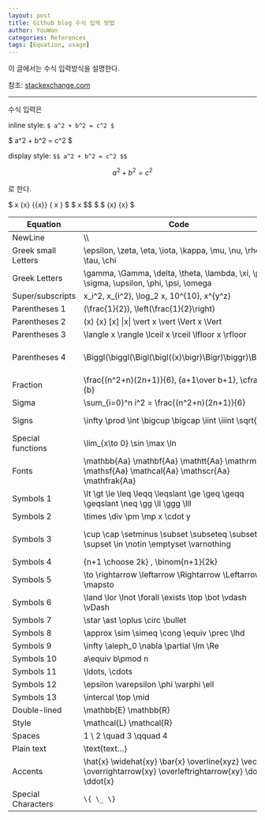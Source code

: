 ```yaml
---
layout: post
title: Github blog 수식 입력 방법
author: YouWon
categories: References
tags: [Equation, usage]
---
```


이 글에서는 수식 입력방식을 설명한다.

참조: [stackexchange.com](https://math.meta.stackexchange.com/questions/5020/mathjax-basic-tutorial-and-quick-reference)

---

수식 입력은

inline style: `$ a^2 + b^2 = c^2 $`

$ a^2 + b^2 = c^2 $

display style: `$$ a^2 + b^2 = c^2 $$`

$$ a^2 + b^2 = c^2 $$

로 한다.

$ x {x} {{x}} \{ x \} $
$ x $$ $
$ {x} \{x\} $

Equation          | Code                                                           | Display
-------           | --------                                                       | --------
NewLine           | \\\\                                                             | $ \\ $
Greek small Letters     | \epsilon, \zeta, \eta, \iota, \kappa, \mu, \nu, \rho, \tau, \chi              | $ \epsilon, \zeta, \eta, \iota, \kappa, \mu, \nu, \rho, \tau, \chi $
Greek Letters | \gamma, \Gamma, \delta, \theta, \lambda, \xi, \pi, \sigma, \upsilon, \phi, \psi, \omega | $ \gamma, \Gamma, \delta, \theta, \lambda, \xi, \pi, \sigma, \upsilon, \phi, \psi, \omega $
Super/subscripts  | x_i^2, x_{i^2}, \log_2 x, 10^{10}, x^{y^z}                     | $ x_i^2, x_{i^2}, \log_2 x, 10^{10}, x^{y^z} $
Parentheses 1     | (\frac{1}{2}), \left(\frac{1}{2}\right)                        | $ (\frac{1}{2}), \left(\frac{1}{2}\right) $
Parentheses 2     | (x) {x} [x] \|x\| \vert x \vert \Vert x \Vert                  | $ (x) {x} [x] \|x\| \vert x \vert \Vert x \Vert $
Parentheses 3     | \langle x \rangle \lceil x \rceil \lfloor x \rfloor            | $ \langle x \rangle \lceil x \rceil \lfloor x \rfloor $
Parentheses 4     | \Biggl(\biggl(\Bigl(\bigl((x)\bigr)\Bigr)\biggr)\Biggr)        | $ \Biggl(\biggl(\Bigl(\bigl((x)\bigr)\Bigr)\biggr)\Biggr) $
Fraction          | \frac{(n^2+n)(2n+1)}{6}, {a+1\over b+1}, \cfrac{a}{b}          | $ \frac{(n^2+n)(2n+1)}{6}, {a+1\over b+1}, \cfrac{a}{b} $
Sigma             | \sum_{i=0}^n i^2 = \frac{(n^2+n)(2n+1)}{6}                     | $ \sum_{i=0}^n i^2 = \frac{(n^2+n)(2n+1)}{6} $
Signs             | \infty \prod \int \bigcup \bigcap \iint \iiint \sqrt{x}        | $ \infty \prod \int \bigcup \bigcap \iint \iiint \sqrt{x} $
Special functions | \lim_{x\to 0} \sin \max \ln                                    | $ \lim_{x\to 0} \sin \max \ln $
Fonts             | \mathbb{Aa} \mathbf{Aa} \mathtt{Aa} \mathrm{Aa} \mathsf{Aa} \mathcal{Aa} \mathscr{Aa} \mathfrak{Aa}| $ \mathbb{Aa} \mathbf{Aa} \mathtt{Aa} \mathrm{Aa} \mathsf{Aa} \mathcal{Aa} \mathscr{Aa} \mathfrak{Aa} $
Symbols 1         | \lt \gt \le \leq \leqq \leqslant \ge \geq \geqq \geqslant \neq \gg \ll \ggg \lll  | $ \lt \gt \le \leq \leqq \leqslant \ge \geq \geqq \geqslant \neq \gg \ll \ggg \lll  $
Symbols 2         | \times \div \pm \mp x \cdot y                                  | $ \times \div \pm \mp x \cdot y $
Symbols 3         | \cup \cap \setminus \subset \subseteq \subsetneq \supset \in \notin \emptyset \varnothing | $ \cup \cap \setminus \subset \subseteq \subsetneq \supset \in \notin \emptyset \varnothing $
Symbols 4         | {n+1 \choose 2k} , \binom{n+1}{2k}                             | $ {n+1 \choose 2k} , \binom{n+1}{2k} $
Symbols 5         | \to \rightarrow \leftarrow \Rightarrow \Leftarrow \mapsto      | $ \to \rightarrow \leftarrow \Rightarrow \Leftarrow \mapsto $
Symbols 6         | \land \lor \lnot \forall \exists \top \bot \vdash \vDash       | $ \land \lor \lnot \forall \exists \top \bot \vdash \vDash $
Symbols 7         | \star \ast \oplus \circ \bullet                                | $ \star \ast \oplus \circ \bullet $
Symbols 8         | \approx \sim \simeq \cong \equiv \prec \lhd                    | $ \approx \sim \simeq \cong \equiv \prec \lhd $
Symbols 9         | \infty \aleph_0 \nabla \partial \Im \Re                        | $ \infty \aleph_0 \nabla \partial \Im \Re $
Symbols 10        | a\equiv b\pmod n                                               | $ a\equiv b\pmod n $
Symbols 11        | \ldots, \cdots                                                 | $ \ldots, \cdots $
Symbols 12        | \epsilon \varepsilon \phi \varphi \ell                         | $ \epsilon \varepsilon \phi \varphi \ell $
Symbols 13         | \intercal \top \mid  | $ \intercal \top \mid $
Double-lined      | \mathbb{E} \mathbb{R}                                          | $ \mathbb{E} \mathbb{R} $
Style      | \mathcal{L} \mathcal{R}                                          | $ \mathcal{L} \mathcal{A} $
Spaces            | 1 \ 2 \quad 3 \qquad 4                                         | $ 1 \ 2 \quad 3 \qquad 4 $
Plain text        | \text{text…}                                                       | $ \text{text…} $
Accents           | \hat{x} \widehat{xy} \bar{x} \overline{xyz} \vec{x} \overrightarrow{xy} \overleftrightarrow{xy} \dot{x} \ddot{x} | $ \hat{x} \widehat{xy} \bar{x} \overline{xyz} \vec{x} \overrightarrow{xy} \overleftrightarrow{xy} \dot{x} \ddot{x} $
Special Characters| `\{ \_ \}`                                                     | $ \{ $ $ \_ $ $ \} $

